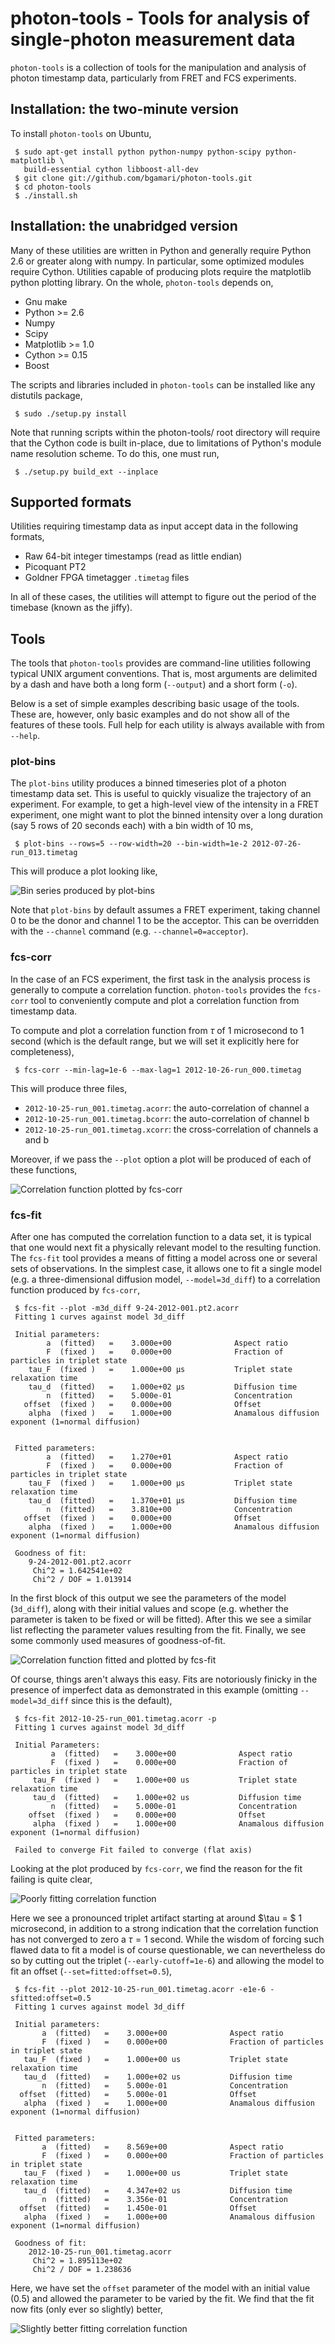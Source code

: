 # photon-tools - Tools for analysis of single-photon measurement data

`photon-tools` is a collection of tools for the manipulation and
analysis of photon timestamp data, particularly from FRET and FCS
experiments.

## Installation: the two-minute version

To install `photon-tools` on Ubuntu,

     $ sudo apt-get install python python-numpy python-scipy python-matplotlib \
       build-essential cython libboost-all-dev
     $ git clone git://github.com/bgamari/photon-tools.git
     $ cd photon-tools
     $ ./install.sh

## Installation: the unabridged version

Many of these utilities are written in Python and generally require Python 2.6
or greater along with numpy. In particular, some optimized modules require
Cython. Utilities capable of producing plots require the matplotlib python
plotting library. On the whole, `photon-tools` depends on,

 * Gnu make
 * Python >= 2.6
 * Numpy
 * Scipy
 * Matplotlib >= 1.0
 * Cython >= 0.15
 * Boost

The scripts and libraries included in `photon-tools` can be installed
like any distutils package,

     $ sudo ./setup.py install

Note that running scripts within the photon-tools/ root directory will require
that the Cython code is built in-place, due to limitations of Python's module
name resolution scheme. To do this, one must run,

     $ ./setup.py build_ext --inplace


## Supported formats

Utilities requiring timestamp data as input accept data in the following formats,

 * Raw 64-bit integer timestamps (read as little endian)
 * Picoquant PT2
 * Goldner FPGA timetagger `.timetag` files
 
In all of these cases, the utilities will attempt to figure out the
period of the timebase (known as the jiffy).

## Tools

The tools that `photon-tools` provides are command-line utilities
following typical UNIX argument conventions. That is, most arguments
are delimited by a dash and have both a long form (`--output`) and a
short form (`-o`).

Below is a set of simple examples describing basic usage of the tools.
These are, however, only basic examples and do not show all of the
features of these tools. Full help for each utility is always
available with from `--help`.
 
### plot-bins

The `plot-bins` utility produces a binned timeseries plot of a photon
timestamp data set. This is useful to quickly visualize the trajectory
of an experiment.  For example, to get a high-level view of the
intensity in a FRET experiment, one might want to plot the binned
intensity over a long duration (say 5 rows of 20 seconds each) with a
bin width of 10 ms,

     $ plot-bins --rows=5 --row-width=20 --bin-width=1e-2 2012-07-26-run_013.timetag
     
This will produce a plot looking like,

![Bin series produced by plot-bins](doc/plot-bins-1.png)

Note that `plot-bins` by default assumes a FRET experiment, taking
channel 0 to be the donor and channel 1 to be the acceptor. This can
be overridden with the `--channel` command
(e.g. `--channel=0=acceptor`).

### fcs-corr

In the case of an FCS experiment, the first task in the analysis
process is generally to compute a correlation function. `photon-tools`
provides the `fcs-corr` tool to conveniently compute and plot a
correlation function from timestamp data.

To compute and plot a correlation function from $\tau$ of 1
microsecond to 1 second (which is the default range, but we will set
it explicitly here for completeness),

     $ fcs-corr --min-lag=1e-6 --max-lag=1 2012-10-26-run_000.timetag
     
This will produce three files,

 * `2012-10-25-run_001.timetag.acorr`: the auto-correlation of channel a
 * `2012-10-25-run_001.timetag.bcorr`: the auto-correlation of channel b
 * `2012-10-25-run_001.timetag.xcorr`: the cross-correlation of channels a and b

Moreover, if we pass the `--plot` option a plot will be produced of
each of these functions,

![Correlation function plotted by fcs-corr](doc/fcs-corr-1.png)

### fcs-fit

After one has computed the correlation function to a data set, it is
typical that one would next fit a physically relevant model to the
resulting function. The `fcs-fit` tool provides a means of fitting 
a model across one or several sets of observations. In the simplest
case, it allows one to fit a single model (e.g. a three-dimensional
diffusion model, `--model=3d_diff`) to a correlation function produced
by `fcs-corr`,

     $ fcs-fit --plot -m3d_diff 9-24-2012-001.pt2.acorr
     Fitting 1 curves against model 3d_diff
     
     Initial parameters:
            a  (fitted)   =    3.000e+00              Aspect ratio
            F  (fixed )   =    0.000e+00              Fraction of particles in triplet state
        tau_F  (fixed )   =    1.000e+00 μs           Triplet state relaxation time
        tau_d  (fitted)   =    1.000e+02 μs           Diffusion time
            n  (fitted)   =    5.000e-01              Concentration
       offset  (fixed )   =    0.000e+00              Offset
        alpha  (fixed )   =    1.000e+00              Anamalous diffusion exponent (1=normal diffusion)
     
     
     Fitted parameters:
            a  (fitted)   =    1.270e+01              Aspect ratio
            F  (fixed )   =    0.000e+00              Fraction of particles in triplet state
        tau_F  (fixed )   =    1.000e+00 μs           Triplet state relaxation time
        tau_d  (fitted)   =    1.370e+01 μs           Diffusion time
            n  (fitted)   =    3.810e+00              Concentration
       offset  (fixed )   =    0.000e+00              Offset
        alpha  (fixed )   =    1.000e+00              Anamalous diffusion exponent (1=normal diffusion)
     
     Goodness of fit:
        9-24-2012-001.pt2.acorr
         Chi^2 = 1.642541e+02
         Chi^2 / DOF = 1.013914

In the first block of this output we see the parameters of the model
(`3d_diff`), along with their initial values and scope (e.g. whether
the parameter is taken to be fixed or will be fitted). After this we
see a similar list reflecting the parameter values resulting from the
fit. Finally, we see some commonly used measures of goodness-of-fit.
     
![Correlation function fitted and plotted by fcs-fit](doc/fcs-fit-1.png)

Of course, things aren't always this easy. Fits are notoriously
finicky in the presence of imperfect data as demonstrated in this
example (omitting `--model=3d_diff` since this is the default),

     $ fcs-fit 2012-10-25-run_001.timetag.acorr -p
     Fitting 1 curves against model 3d_diff

     Initial Parameters:
             a  (fitted)   =    3.000e+00              Aspect ratio
             F  (fixed )   =    0.000e+00              Fraction of particles in triplet state
         tau_F  (fixed )   =    1.000e+00 us           Triplet state relaxation time
         tau_d  (fitted)   =    1.000e+02 us           Diffusion time
             n  (fitted)   =    5.000e-01              Concentration
        offset  (fixed )   =    0.000e+00              Offset
         alpha  (fixed )   =    1.000e+00              Anamalous diffusion exponent (1=normal diffusion)

     Failed to converge Fit failed to converge (flat axis)

Looking at the plot produced by `fcs-corr`, we find the reason for the
fit failing is quite clear,

![Poorly fitting correlation function](doc/fcs-fit-2.png)

Here we see a pronounced triplet artifact starting at around $\tau = $
1 microsecond, in addition to a strong indication that the correlation
function has not converged to zero a $\tau = 1$ second. While the
wisdom of forcing such flawed data to fit a model is of course
questionable, we can nevertheless do so by cutting out the triplet
(`--early-cutoff=1e-6`) and allowing the model to fit an offset
(`--set=fitted:offset=0.5`),

     $ fcs-fit --plot 2012-10-25-run_001.timetag.acorr -e1e-6 -sfitted:offset=0.5
     Fitting 1 curves against model 3d_diff
     
     Initial parameters:
           a  (fitted)   =    3.000e+00              Aspect ratio
           F  (fixed )   =    0.000e+00              Fraction of particles in triplet state
       tau_F  (fixed )   =    1.000e+00 us           Triplet state relaxation time
       tau_d  (fitted)   =    1.000e+02 us           Diffusion time
           n  (fitted)   =    5.000e-01              Concentration
      offset  (fitted)   =    5.000e-01              Offset
       alpha  (fixed )   =    1.000e+00              Anamalous diffusion exponent (1=normal diffusion)
     
     
     Fitted parameters:
           a  (fitted)   =    8.569e+00              Aspect ratio
           F  (fixed )   =    0.000e+00              Fraction of particles in triplet state
       tau_F  (fixed )   =    1.000e+00 us           Triplet state relaxation time
       tau_d  (fitted)   =    4.347e+02 us           Diffusion time
           n  (fitted)   =    3.356e-01              Concentration
      offset  (fitted)   =    1.450e-01              Offset
       alpha  (fixed )   =    1.000e+00              Anamalous diffusion exponent (1=normal diffusion)
     
     Goodness of fit:
        2012-10-25-run_001.timetag.acorr
         Chi^2 = 1.895113e+02
         Chi^2 / DOF = 1.238636

Here, we have set the `offset` parameter of the model with an initial
value (0.5) and allowed the parameter to be varied by the fit. We find
that the fit now fits (only ever so slightly) better,

![Slightly better fitting correlation function](doc/fcs-fit-3.png)
